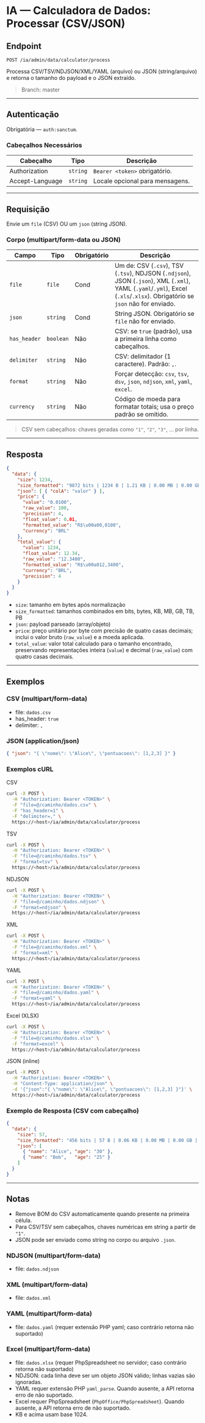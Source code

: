 # IA — Calculadora de Dados: Processar (CSV/JSON)

## Endpoint

`POST /ia/admin/data/calculator/process`

Processa CSV/TSV/NDJSON/XML/YAML (arquivo) ou JSON (string/arquivo) e retorna o tamanho do payload e o JSON extraído.

> Branch: master

---

## Autenticação

Obrigatória — `auth:sanctum`.

### Cabeçalhos Necessários
| Cabeçalho | Tipo | Descrição |
| --------- | ---- | --------- |
| Authorization | `string` | `Bearer <token>` obrigatório. |
| Accept-Language | `string` | Locale opcional para mensagens. |

---

## Requisição

Envie um `file` (CSV) OU um `json` (string JSON).

### Corpo (multipart/form-data ou JSON)
| Campo        | Tipo      | Obrigatório | Descrição |
| ------------ | --------- | ----------- | --------- |
| `file`       | `file`    | Cond        | Um de: CSV (`.csv`), TSV (`.tsv`), NDJSON (`.ndjson`), JSON (`.json`), XML (`.xml`), YAML (`.yaml`/`.yml`), Excel (`.xls`/`.xlsx`). Obrigatório se `json` não for enviado. |
| `json`       | `string`  | Cond        | String JSON. Obrigatório se `file` não for enviado. |
| `has_header` | `boolean` | Não         | CSV: se `true` (padrão), usa a primeira linha como cabeçalhos. |
| `delimiter`  | `string`  | Não         | CSV: delimitador (1 caractere). Padrão: `,`. |
| `format`     | `string`  | Não         | Forçar detecção: `csv`, `tsv`, `dsv`, `json`, `ndjson`, `xml`, `yaml`, `excel`. |
| `currency`   | `string`  | Não         | Código de moeda para formatar totais; usa o preço padrão se omitido. |

> CSV sem cabeçalhos: chaves geradas como `"1"`, `"2"`, `"3"`, ... por linha.

---

## Resposta

```json
{
  "data": {
    "size": 1234,
    "size_formatted": "9872 bits | 1234 B | 1.21 KB | 0.00 MB | 0.00 GB | 0.00 TB | 0.00 PB",
    "json": [ { "colA": "valor" } ],
    "price": {
      "value": "0.0100",
      "raw_value": 100,
      "precision": 4,
      "float_value": 0.01,
      "formatted_value": "R$\u00a00,0100",
      "currency": "BRL"
    },
    "total_value": {
      "value": 1234,
      "float_value": 12.34,
      "raw_value": "12.3400",
      "formatted_value": "R$\u00a012,3400",
      "currency": "BRL",
      "precision": 4
    }
  }
}
```

- `size`: tamanho em bytes após normalização
- `size_formatted`: tamanhos combinados em bits, bytes, KB, MB, GB, TB, PB
- `json`: payload parseado (array/objeto)
- `price`: preço unitário por byte com precisão de quatro casas decimais; inclui o valor bruto (`raw_value`) e a moeda aplicada.
- `total_value`: valor total calculado para o tamanho encontrado, preservando representações inteira (`value`) e decimal (`raw_value`) com quatro casas decimais.

---

## Exemplos

### CSV (multipart/form-data)
- file: `dados.csv`
- has_header: `true`
- delimiter: `,`

### JSON (application/json)
```json
{ "json": "{ \"nome\": \"Alice\", \"pontuacoes\": [1,2,3] }" }
```

### Exemplos cURL

CSV
```bash
curl -X POST \
  -H "Authorization: Bearer <TOKEN>" \
  -F "file=@/caminho/dados.csv" \
  -F "has_header=1" \
  -F "delimiter=," \
  https://<host>/ia/admin/data/calculator/process
```

TSV
```bash
curl -X POST \
  -H "Authorization: Bearer <TOKEN>" \
  -F "file=@/caminho/dados.tsv" \
  -F "format=tsv" \
  https://<host>/ia/admin/data/calculator/process
```

NDJSON
```bash
curl -X POST \
  -H "Authorization: Bearer <TOKEN>" \
  -F "file=@/caminho/dados.ndjson" \
  -F "format=ndjson" \
  https://<host>/ia/admin/data/calculator/process
```

XML
```bash
curl -X POST \
  -H "Authorization: Bearer <TOKEN>" \
  -F "file=@/caminho/dados.xml" \
  -F "format=xml" \
  https://<host>/ia/admin/data/calculator/process
```

YAML
```bash
curl -X POST \
  -H "Authorization: Bearer <TOKEN>" \
  -F "file=@/caminho/dados.yaml" \
  -F "format=yaml" \
  https://<host>/ia/admin/data/calculator/process
```

Excel (XLSX)
```bash
curl -X POST \
  -H "Authorization: Bearer <TOKEN>" \
  -F "file=@/caminho/dados.xlsx" \
  -F "format=excel" \
  https://<host>/ia/admin/data/calculator/process
```

JSON (inline)
```bash
curl -X POST \
  -H "Authorization: Bearer <TOKEN>" \
  -H "Content-Type: application/json" \
  -d '{"json":"{ \"nome\": \"Alice\", \"pontuacoes\": [1,2,3] }"}' \
  https://<host>/ia/admin/data/calculator/process
```

### Exemplo de Resposta (CSV com cabeçalho)
```json
{
  "data": {
    "size": 57,
    "size_formatted": "456 bits | 57 B | 0.06 KB | 0.00 MB | 0.00 GB | 0.00 TB | 0.00 PB",
    "json": [
      { "name": "Alice", "age": "30" },
      { "name": "Bob",   "age": "25" }
    ]
  }
}
```

---

## Notas
- Remove BOM do CSV automaticamente quando presente na primeira célula.
- Para CSV/TSV sem cabeçalhos, chaves numéricas em string a partir de `"1"`.
- JSON pode ser enviado como string no corpo ou arquivo `.json`.
### NDJSON (multipart/form-data)
- file: `dados.ndjson`

### XML (multipart/form-data)
- file: `dados.xml`

### YAML (multipart/form-data)
- file: `dados.yaml` (requer extensão PHP yaml; caso contrário retorna não suportado)

### Excel (multipart/form-data)
- file: `dados.xlsx` (requer PhpSpreadsheet no servidor; caso contrário retorna não suportado)
- NDJSON: cada linha deve ser um objeto JSON válido; linhas vazias são ignoradas.
- YAML requer extensão PHP `yaml_parse`. Quando ausente, a API retorna erro de não suportado.
- Excel requer PhpSpreadsheet (`PhpOffice/PhpSpreadsheet`). Quando ausente, a API retorna erro de não suportado.
- KB e acima usam base 1024.
